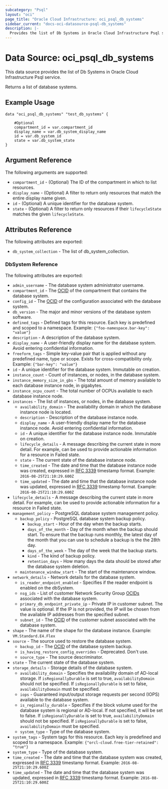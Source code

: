 ```yaml
---
subcategory: "Psql"
layout: "oci"
page_title: "Oracle Cloud Infrastructure: oci_psql_db_systems"
sidebar_current: "docs-oci-datasource-psql-db_systems"
description: |-
  Provides the list of Db Systems in Oracle Cloud Infrastructure Psql service
---
```


# Data Source: oci_psql_db_systems
This data source provides the list of Db Systems in Oracle Cloud Infrastructure Psql service.

Returns a list of database systems.


## Example Usage

```hcl
data "oci_psql_db_systems" "test_db_systems" {

	#Optional
	compartment_id = var.compartment_id
	display_name = var.db_system_display_name
	id = var.db_system_id
	state = var.db_system_state
}
```

## Argument Reference

The following arguments are supported:

* `compartment_id` - (Optional) The ID of the compartment in which to list resources.
* `display_name` - (Optional) A filter to return only resources that match the entire display name given.
* `id` - (Optional) A unique identifier for the database system.
* `state` - (Optional) A filter to return only resources if their `lifecycleState` matches the given `lifecycleState`.


## Attributes Reference

The following attributes are exported:

* `db_system_collection` - The list of db_system_collection.

### DbSystem Reference

The following attributes are exported:

* `admin_username` - The database system administrator username.
* `compartment_id` - The [OCID](https://docs.cloud.oracle.com/iaas/Content/General/Concepts/identifiers.htm) of the compartment that contains the database system.
* `config_id` - The [OCID](https://docs.cloud.oracle.com/iaas/Content/General/Concepts/identifiers.htm) of the configuration associated with the database system.
* `db_version` - The major and minor versions of the database system software.
* `defined_tags` - Defined tags for this resource. Each key is predefined and scoped to a namespace. Example: `{"foo-namespace.bar-key": "value"}` 
* `description` - A description of the database system.
* `display_name` - A user-friendly display name for the database system. Avoid entering confidential information.
* `freeform_tags` - Simple key-value pair that is applied without any predefined name, type or scope. Exists for cross-compatibility only. Example: `{"bar-key": "value"}` 
* `id` - A unique identifier for the database system. Immutable on creation.
* `instance_count` - Count of instances, or nodes, in the database system.
* `instance_memory_size_in_gbs` - The total amount of memory available to each database instance node, in gigabytes.
* `instance_ocpu_count` - The total number of OCPUs available to each database instance node.
* `instances` - The list of instances, or nodes, in the database system.
	* `availability_domain` - The availability domain in which the database instance node is located.
	* `description` - Description of the database instance node.
	* `display_name` - A user-friendly display name for the database instance node. Avoid entering confidential information.
	* `id` - A unique identifier for the database instance node. Immutable on creation.
	* `lifecycle_details` - A message describing the current state in more detail. For example, can be used to provide actionable information for a resource in Failed state.
	* `state` - The current state of the database instance node.
	* `time_created` - The date and time that the database instance node was created, expressed in [RFC 3339](https://tools.ietf.org/rfc/rfc3339) timestamp format.  Example: `2016-08-25T21:10:29.600Z` 
	* `time_updated` - The date and time that the database instance node was updated, expressed in [RFC 3339](https://tools.ietf.org/rfc/rfc3339) timestamp format.  Example: `2016-08-25T21:10:29.600Z` 
* `lifecycle_details` - A message describing the current state in more detail. For example, can be used to provide actionable information for a resource in Failed state.
* `management_policy` - PostgreSQL database system management policy.
	* `backup_policy` - PostgreSQL database system backup policy.
		* `backup_start` - Hour of the day when the backup starts.
		* `days_of_the_month` - Day of the month when the backup should start. To ensure that the backup runs monthly, the latest day of the month that you can use to schedule a backup is the the 28th day. 
		* `days_of_the_week` - The day of the week that the backup starts.
		* `kind` - The kind of backup policy.
		* `retention_days` - How many days the data should be stored after the database system deletion.
	* `maintenance_window_start` - The start of the maintenance window. 
* `network_details` - Network details for the database system.
	* `is_reader_endpoint_enabled` - Specifies if the reader endpoint is enabled on the dbSystem.
	* `nsg_ids` - List of customer Network Security Group [OCIDs](https://docs.cloud.oracle.com/iaas/Content/General/Concepts/identifiers.htm) associated with the database system.
	* `primary_db_endpoint_private_ip` - Private IP in customer subnet. The value is optional. If the IP is not provided, the IP will be chosen from the available IP addresses from the specified subnet. 
	* `subnet_id` - The [OCID](https://docs.cloud.oracle.com/iaas/Content/General/Concepts/identifiers.htm) of the customer subnet associated with the database system.
* `shape` - The name of the shape for the database instance. Example: `VM.Standard.E4.Flex` 
* `source` - The source used to restore the database system.
	* `backup_id` - The [OCID](https://docs.cloud.oracle.com/iaas/Content/General/Concepts/identifiers.htm) of the database system backup.
	* `is_having_restore_config_overrides` - Deprecated. Don't use.
	* `source_type` - The source descriminator. 
* `state` - The current state of the database system.
* `storage_details` - Storage details of the database system.
	* `availability_domain` - Specifies the availability domain of AD-local storage. If `isRegionallyDurable` is set to true, `availabilityDomain` should not be specified. If `isRegionallyDurable` is set to false, `availabilityDomain` must be specified. 
	* `iops` - Guaranteed input/output storage requests per second (IOPS) available to the database system.
	* `is_regionally_durable` - Specifies if the block volume used for the database system is regional or AD-local. If not specified, it will be set to false. If `isRegionallyDurable` is set to true, `availabilityDomain` should not be specified. If `isRegionallyDurable` is set to false, `availabilityDomain` must be specified. 
	* `system_type` - Type of the database system.
* `system_tags` - System tags for this resource. Each key is predefined and scoped to a namespace. Example: `{"orcl-cloud.free-tier-retained": "true"}` 
* `system_type` - Type of the database system.
* `time_created` - The date and time that the database system was created, expressed in [RFC 3339](https://tools.ietf.org/rfc/rfc3339) timestamp format.  Example: `2016-08-25T21:10:29.600Z` 
* `time_updated` - The date and time that the database system was updated, expressed in [RFC 3339](https://tools.ietf.org/rfc/rfc3339) timestamp format.  Example: `2016-08-25T21:10:29.600Z` 

